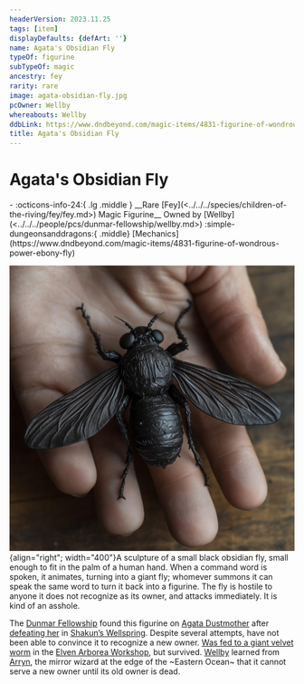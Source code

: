 ```yaml
---
headerVersion: 2023.11.25
tags: [item]
displayDefaults: {defArt: ''}
name: Agata's Obsidian Fly
typeOf: figurine
subTypeOf: magic
ancestry: fey
rarity: rare
image: agata-obsidian-fly.jpg
pcOwner: Wellby
whereabouts: Wellby
ddbLink: https://www.dndbeyond.com/magic-items/4831-figurine-of-wondrous-power-ebony-fly
title: Agata's Obsidian Fly
---
```

# Agata's Obsidian Fly
<div class="grid cards ext-narrow-margin ext-one-column" markdown>
- :octicons-info-24:{ .lg .middle } __Rare [Fey](<../../../species/children-of-the-riving/fey/fey.md>) Magic Figurine__  
   Owned by [Wellby](<../../../people/pcs/dunmar-fellowship/wellby.md>)  
    :simple-dungeonsanddragons:{ .middle} [Mechanics](https://www.dndbeyond.com/magic-items/4831-figurine-of-wondrous-power-ebony-fly) 
</div>



![Agata Obsidian Fly](../../../assets/agata-obsidian-fly.jpg){align="right"; width="400"}A sculpture of a small black obsidian fly, small enough to fit in the palm of a human hand. When a command word is spoken, it animates, turning into a giant fly; whomever summons it can speak the same word to turn it back into a figurine. The fly is hostile to anyone it does not recognize as its owner, and attacks immediately. It is kind of an asshole. 


The [Dunmar Fellowship](<../../../people/pcs/dunmar-fellowship/dunmar-fellowship.md>) found this figurine on [Agata Dustmother](<../../../people/fey/agata.md>) after [defeating her](<../session-notes/session-28-dufr.md>) in [Shakun’s Wellspring](<../../../gazetteer/greater-dunmar/realms/dunmar/eastern-dunmar/shakuns-wellspring.md>). Despite several attempts, have not been able to convince it to recognize a new owner. [Was fed to a giant velvet worm](<../session-notes/session-34-dufr.md>) in the [Elven Arborea Workshop](<../../../gazetteer/greater-dunmar/dunmari-basin/elven-arborea-workshop.md>), but survived. [Wellby](<../../../people/pcs/dunmar-fellowship/wellby.md>) learned from [Arryn](<../../../people/other-humans/arryn.md>), the mirror wizard at the edge of the ~Eastern Ocean~ that it cannot serve a new owner until its old owner is dead.


